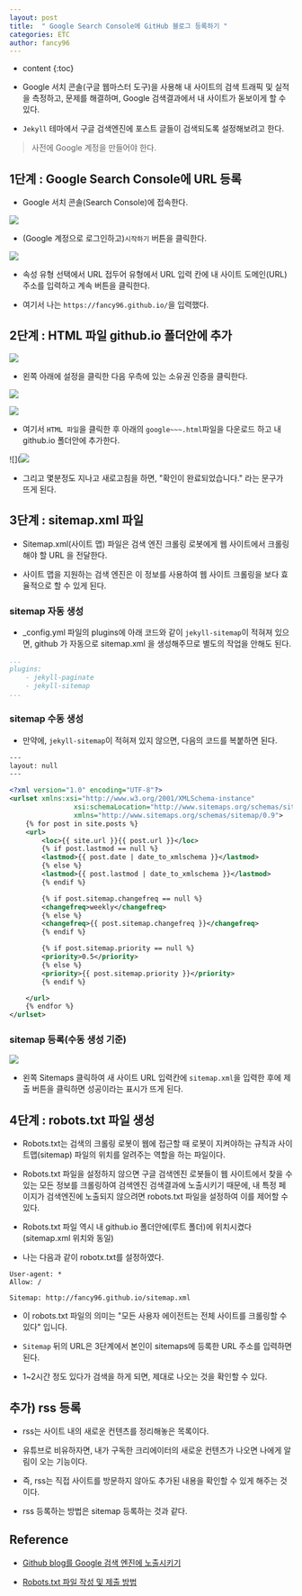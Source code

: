 ```yaml
---
layout: post
title:  " Google Search Console에 GitHub 블로그 등록하기 "
categories: ETC
author: fancy96
---
```

* content
{:toc}

*  Google 서치 콘솔(구글 웹마스터 도구)을 사용해 내 사이트의 검색 트래픽 및 실적을 측정하고, 문제를 해결하며, Google 검색결과에서 내 사이트가 돋보이게 할 수 있다.

* `Jekyll` 테마에서 구글 검색엔진에 포스트 글들이 검색되도록 설정해보려고 한다.

> 사전에 Google 계정을 만들어야 한다.

## 1단계 : Google Search Console에 URL 등록

* Google 서치 콘솔(Search Console)에 접속한다.

![](/assets/img/etc/Google-Research-Console-Verification_1.png)

* (Google 계정으로 로그인하고)`시작하기` 버튼을 클릭한다.

![](/assets/img/etc/Google-Research-Console-Verification_2.png)

* 속성 유형 선택에서 URL 접두어 유형에서 URL 입력 칸에 내 사이트 도메인(URL)주소를 입력하고 계속 버튼을 클릭한다.

* 여기서 나는 `https://fancy96.github.io/`을 입력했다.

## 2단계 : HTML 파일 github.io 폴더안에 추가

![](/assets/img/etc/Google-Research-Console-Verification_3.png)

* 왼쪽 아래에 설정을 클릭한 다음 우측에 있는 소유권 인증을 클릭한다.

![](/assets/img/etc/Google-Research-Console-Verification_4.png)

![](/assets/img/etc/Google-Research-Console-Verification_4_2.png)

* 여기서 `HTML 파일`을 클릭한 후 아래의 `google~~~.html`파일을 다운로드 하고 내 github.io 폴더안에 추가한다.

![](![](/assets/img/etc/Google-Research-Console-Verification_5.png)

* 그리고 몇분정도 지나고 새로고침을 하면, "확인이 완료되었습니다." 라는 문구가 뜨게 된다.

## 3단계 : sitemap.xml 파일

* Sitemap.xml(사이트 맵) 파일은 검색 엔진 크롤링 로봇에게 웹 사이트에서 크롤링 해야 할 URL 을 전달한다.

* 사이트 맵을 지원하는 검색 엔진은 이 정보를 사용하여 웹 사이트 크롤링을 보다 효율적으로 할 수 있게 된다.

### sitemap 자동 생성

* _config.yml 파일의 plugins에 아래 코드와 같이  `jekyll-sitemap`이 적혀져 있으면, github 가 자동으로 sitemap.xml 을 생성해주므로 별도의 작업을 안해도 된다.

``` yml
...
plugins:
    - jekyll-paginate
    - jekyll-sitemap
...
```

### sitemap 수동 생성

* 만약에, `jekyll-sitemap`이 적혀져 있지 않으면, 다음의 코드를 복붙하면 된다.

``` xml
---
layout: null
---

<?xml version="1.0" encoding="UTF-8"?>
<urlset xmlns:xsi="http://www.w3.org/2001/XMLSchema-instance"
                xsi:schemaLocation="http://www.sitemaps.org/schemas/sitemap/0.9 http://www.sitemaps.org/schemas/sitemap/0.9/sitemap.xsd"
                xmlns="http://www.sitemaps.org/schemas/sitemap/0.9">
    {% for post in site.posts %}
    <url>
        <loc>{{ site.url }}{{ post.url }}</loc>
        {% if post.lastmod == null %}
        <lastmod>{{ post.date | date_to_xmlschema }}</lastmod>
        {% else %}
        <lastmod>{{ post.lastmod | date_to_xmlschema }}</lastmod>
        {% endif %}

        {% if post.sitemap.changefreq == null %}
        <changefreq>weekly</changefreq>
        {% else %}
        <changefreq>{{ post.sitemap.changefreq }}</changefreq>
        {% endif %}

        {% if post.sitemap.priority == null %}
        <priority>0.5</priority>
        {% else %}
        <priority>{{ post.sitemap.priority }}</priority>
        {% endif %}

    </url>
    {% endfor %}
</urlset>
```

### sitemap 등록(수동 생성 기준)

![](/assets/img/etc/Google-Research-Console-Verification_6.png)

* 왼쪽 Sitemaps 클릭하여 새 사이트 URL 입력칸에 `sitemap.xml`을 입력한 후에 제출 버튼을 클릭하면 성공이라는 표시가 뜨게 된다.

## 4단계 : robots.txt 파일 생성

* Robots.txt는 검색의 크롤링 로봇이 웹에 접근할 때 로봇이 지켜야하는 규칙과 사이트맵(sitemap) 파일의 위치를 알려주는 역할을 하는 파일이다.

* Robots.txt 파일을 설정하지 않으면 구글 검색엔진 로봇들이 웹 사이트에서 찾을 수 있는 모든 정보를 크롤링하여 검색엔진 검색결과에 노출시키기 때문에, 내 특정 페이지가 검색엔진에 노출되지 않으려면 robots.txt 파일을 설정하여 이를 제어할 수 있다.

* Robots.txt 파일 역시 내 github.io 폴더안에(루트 폴더)에 위치시켰다(sitemap.xml 위치와 동일)

* 나는 다음과 같이 robotx.txt를 설정하였다.

```
User-agent: *
Allow: /

Sitemap: http://fancy96.github.io/sitemap.xml
```

* 이 robots.txt 파일의 의미는 "모든 사용자 에이전트는 전체 사이트를 크롤링할 수 있다" 입니다.

* `Sitemap` 뒤의 URL은 3단계에서 본인이 sitemaps에 등록한 URL 주소를 입력하면 된다.

* 1~2시간 정도 있다가 검색을 하게 되면, 제대로 나오는 것을 확인할 수 있다.

## 추가) rss 등록

* rss는 사이트 내의 새로운 컨텐츠를 정리해놓은 목록이다.

* 유튜브로 비유하자면, 내가 구독한 크리에이터의 새로운 컨텐츠가 나오면 나에게 알림이 오는 기능이다.

* 즉, rss는 직접 사이트를 방문하지 않아도 추가된 내용을 확인할 수 있게 해주는 것이다.

* rss 등록하는 방법은 sitemap 등록하는 것과 같다.


## Reference

* [Github blog를 Google 검색 엔진에 노출시키기](https://burningfalls.github.io/blog/google-search-console/)

* [Robots.txt 파일 작성 및 제출 방법](https://developers.google.com/search/docs/crawling-indexing/robots/create-robots-txt?hl=ko)